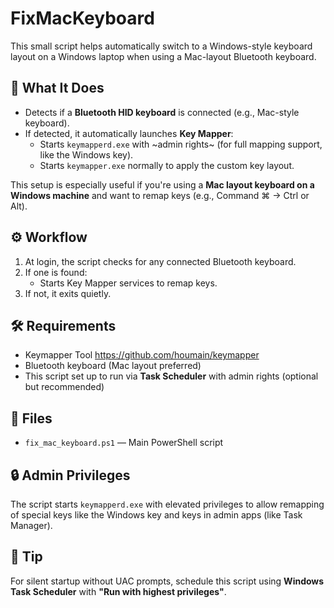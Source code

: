 # FixMacKeyboard

This small script helps automatically switch to a Windows-style keyboard layout on a Windows laptop when using a Mac-layout Bluetooth keyboard.

## 🧠 What It Does

- Detects if a **Bluetooth HID keyboard** is connected (e.g., Mac-style keyboard).
- If detected, it automatically launches **Key Mapper**:
  - Starts `keymapperd.exe` with ~admin rights~ (for full mapping support, like the Windows key).
  - Starts `keymapper.exe` normally to apply the custom key layout.

This setup is especially useful if you're using a **Mac layout keyboard on a Windows machine** and want to remap keys (e.g., Command ⌘ → Ctrl or Alt).

## ⚙️ Workflow

1. At login, the script checks for any connected Bluetooth keyboard.
2. If one is found:
   - Starts Key Mapper services to remap keys.
3. If not, it exits quietly.

## 🛠 Requirements

- Keymapper Tool https://github.com/houmain/keymapper
- Bluetooth keyboard (Mac layout preferred)
- This script set up to run via **Task Scheduler** with admin rights (optional but recommended)

## 📁 Files

- `fix_mac_keyboard.ps1` — Main PowerShell script

## 🔒 Admin Privileges

The script starts `keymapperd.exe` with elevated privileges to allow remapping of special keys like the Windows key and keys in admin apps (like Task Manager).

## 📝 Tip

For silent startup without UAC prompts, schedule this script using **Windows Task Scheduler** with **"Run with highest privileges"**.

